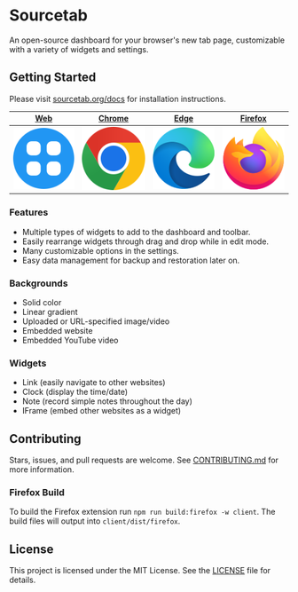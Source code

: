 # Sourcetab

An open-source dashboard for your browser's new tab page, customizable with a variety of widgets and settings.

## Getting Started

Please visit [sourcetab.org/docs](https://sourcetab.org/docs) for installation instructions.

| [Web](https://web.sourcetab.org/)                                         | [Chrome](https://chrome.google.com/webstore/detail/sourcetab/akomlegpokabommpdjfmhnbdcnaefmdo)                                         | [Edge](https://microsoftedge.microsoft.com/addons/detail/sourcetab/fpknfiaimmgbbpplehjclidiphmhljeh)                                         | [Firefox](https://addons.mozilla.org/en-US/firefox/addon/sourcetab/)                                         |
| ------------------------------------------------------------------------- | -------------------------------------------------------------------------------------------------------------------------------------- | -------------------------------------------------------------------------------------------------------------------------------------------- | ------------------------------------------------------------------------------------------------------------ |
| [![](website/public/assets/download/web.svg)](https://web.sourcetab.org/) | [![](website/public/assets/download/chrome.svg)](https://chrome.google.com/webstore/detail/sourcetab/akomlegpokabommpdjfmhnbdcnaefmdo) | [![](website/public/assets/download/edge.svg)](https://microsoftedge.microsoft.com/addons/detail/sourcetab/fpknfiaimmgbbpplehjclidiphmhljeh) | [![](website/public/assets/download/firefox.svg)](https://addons.mozilla.org/en-US/firefox/addon/sourcetab/) |

### Features

- Multiple types of widgets to add to the dashboard and toolbar.
- Easily rearrange widgets through drag and drop while in edit mode.
- Many customizable options in the settings.
- Easy data management for backup and restoration later on.

### Backgrounds

- Solid color
- Linear gradient
- Uploaded or URL-specified image/video
- Embedded website
- Embedded YouTube video

### Widgets

- Link (easily navigate to other websites)
- Clock (display the time/date)
- Note (record simple notes throughout the day)
- IFrame (embed other websites as a widget)

## Contributing

Stars, issues, and pull requests are welcome. See [CONTRIBUTING.md](CONTRIBUTING.md) for more information.

### Firefox Build

To build the Firefox extension run `npm run build:firefox -w client`. The build files will output into `client/dist/firefox`.

## License

This project is licensed under the MIT License. See the [LICENSE](LICENSE) file for details.
